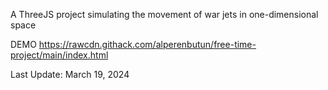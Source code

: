 A ThreeJS project simulating the movement of war jets in one-dimensional space

DEMO
https://rawcdn.githack.com/alperenbutun/free-time-project/main/index.html

Last Update: March 19, 2024
